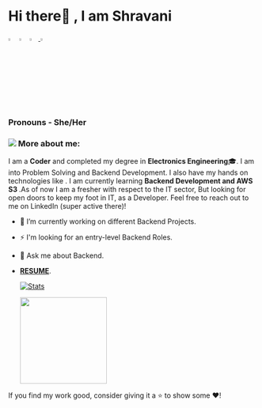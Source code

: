 

# Hi there👋 , I am Shravani
  
  [<img src="https://img.icons8.com/color/48/000000/linkedin.png" width="3.5%"/>](https://linkedin.com/in/shravani-gajbhiye-157516222/)
  [<img src="https://img.icons8.com/bubbles/50/4a90e2/domain.png" width="3.5%"/>](https://https://github.com/shravani170/)
  <a href="shravani170@gmail.com"> <img src="https://img.icons8.com/fluent/48/000000/gmail.png" width="3.5%"/> </a>
  [<img src="https://img.icons8.com/fluent/48/4a90e2/github.png" width="3.5%"/>](https://github.com/shravani170)
 
  
  
### Pronouns - She/Her 
  
### <img src="https://img.icons8.com/emoji/48/000000/man-technologyst.png"/> More about me:
  
I am a **Coder** and completed my degree in **Electronics Engineering**:mortar_board:. I am into Problem Solving and Backend Development. I also have my hands on technologies like . I am currently learning <b>Backend Development and AWS S3 </b>.As of now I am a fresher with respect to the IT sector, But looking for open doors to keep my foot in IT, as a Developer. Feel free to reach out to me on LinkedIn (super active there)!



- 🔭 I’m currently working on different Backend Projects.
- ⚡ I'm looking for an entry-level Backend Roles.
- 💬 Ask me about Backend.</b>
- <a href = "https://drive.google.com/file/d/1E7t4dwScx49-tiByQgzjfsQnxgZblSUc/view?usp=sharing"><b>RESUME</b></a>.
  



  
  [![Stats](https://github-readme-stats.vercel.app/api?username=shravani170&show_icons=true&theme=radical)](https://github-readme-stats.vercel.app/api?username=shravani170&show_icons=true&theme=radical)&nbsp; &nbsp; &nbsp; &nbsp; &nbsp; &nbsp; &nbsp; &nbsp; &nbsp; &nbsp; 
  
  
  <img height=175 align="center" src="https://github-readme-stats.vercel.app/api/top-langs/?username=shravani170&hide=c%23,powershell,java&title_color=2aa889&text_color=99d1ce&icon_color=2bbc8a&bg_color=0c1014&langs_count=8&layout=compact" />
  

 If you find my work good, consider giving it a ⭐ to show some ❤️!

